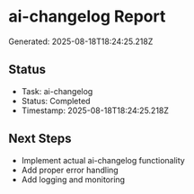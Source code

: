 # ai-changelog Report

Generated: 2025-08-18T18:24:25.218Z

## Status
- Task: ai-changelog
- Status: Completed
- Timestamp: 2025-08-18T18:24:25.218Z

## Next Steps
- Implement actual ai-changelog functionality
- Add proper error handling
- Add logging and monitoring

